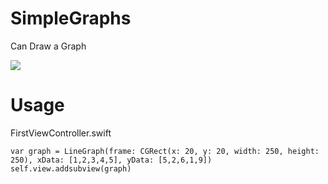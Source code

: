 # SimpleGraphs
Can Draw a Graph  

![](http://i.imgur.com/tMu0RHL.png)  

# Usage
FirstViewController.swift
```
var graph = LineGraph(frame: CGRect(x: 20, y: 20, width: 250, height: 250), xData: [1,2,3,4,5], yData: [5,2,6,1,9])
self.view.addsubview(graph)
```
